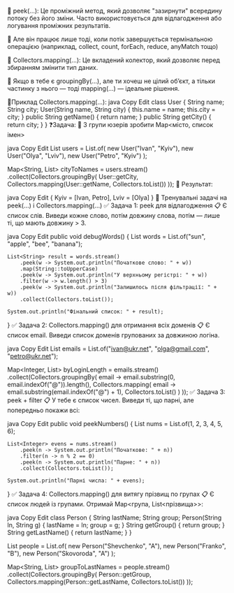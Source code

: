 🔎 peek(...):
Це проміжний метод, який дозволяє "зазирнути" всередину потоку без його зміни. Часто використовується для відлагодження або логування проміжних результатів.

🧠 Але він працює лише тоді, коли потік завершується термінальною операцією (наприклад, collect, count, forEach, reduce, anyMatch тощо)

🔎 Collectors.mapping(...):
Це вкладений колектор, який дозволяє перед збиранням змінити тип даних.

💬 Якщо в тебе є groupingBy(...), але ти хочеш не цілий об’єкт, а тільки частинку з нього — тоді mapping(...) — ідеальне рішення.

🔹Приклад Collectors.mapping(...):
java
Copy
Edit
class User {
String name;
String city;
User(String name, String city) {
this.name = name;
this.city = city;
}
public String getName() { return name; }
public String getCity() { return city; }
}
❓Задача:
🔸 З групи юзерів зробити Map<місто, список імен>

java
Copy
Edit
List<User> users = List.of(
new User("Ivan", "Kyiv"),
new User("Olya", "Lviv"),
new User("Petro", "Kyiv")
);

Map<String, List<String>> cityToNames = users.stream()
.collect(Collectors.groupingBy(
User::getCity,
Collectors.mapping(User::getName, Collectors.toList())
));
🎯 Результат:

java
Copy
Edit
{
Kyiv = [Ivan, Petro],
Lviv = [Olya]
}
🧪 Тренувальні задачі на peek(...) і Collectors.mapping(...)
✅ Задача 1: peek для відлагодження
📋 Є список слів. Виведи кожне слово, потім довжину слова, потім — лише ті, що мають довжину > 3.

java
Copy
Edit
public void debugWords() {
List<String> words = List.of("sun", "apple", "bee", "banana");

    List<String> result = words.stream()
        .peek(w -> System.out.println("Початкове слово: " + w))
        .map(String::toUpperCase)
        .peek(w -> System.out.println("У верхньому регістрі: " + w))
        .filter(w -> w.length() > 3)
        .peek(w -> System.out.println("Залишилось після фільтрації: " + w))
        .collect(Collectors.toList());

    System.out.println("Фінальний список: " + result);
}
✅ Задача 2: Collectors.mapping() для отримання всіх доменів
📋 Є список email. Виведи список доменів групованих за довжиною логіна.

java
Copy
Edit
List<String> emails = List.of("ivan@ukr.net", "olga@gmail.com", "petro@ukr.net");

Map<Integer, List<String>> byLoginLength = emails.stream()
.collect(Collectors.groupingBy(
email -> email.substring(0, email.indexOf("@")).length(),
Collectors.mapping(
email -> email.substring(email.indexOf("@") + 1),
Collectors.toList()
)
));
✅ Задача 3: peek + filter
📋 У тебе є список чисел. Виведи ті, що парні, але попередньо покажи всі:

java
Copy
Edit
public void peekNumbers() {
List<Integer> nums = List.of(1, 2, 3, 4, 5, 6);

    List<Integer> evens = nums.stream()
        .peek(n -> System.out.println("Початкове: " + n))
        .filter(n -> n % 2 == 0)
        .peek(n -> System.out.println("Парне: " + n))
        .collect(Collectors.toList());

    System.out.println("Парні числа: " + evens);
}
✅ Задача 4: Collectors.mapping() для витягу прізвищ по групах
📋 Є список людей із групами. Отримай Map<група, List<прізвища>>:

java
Copy
Edit
class Person {
String lastName;
String group;
Person(String ln, String g) {
lastName = ln;
group = g;
}
String getGroup() { return group; }
String getLastName() { return lastName; }
}

List<Person> people = List.of(
new Person("Shevchenko", "A"),
new Person("Franko", "B"),
new Person("Skovoroda", "A")
);

Map<String, List<String>> groupToLastNames = people.stream()
.collect(Collectors.groupingBy(
Person::getGroup,
Collectors.mapping(Person::getLastName, Collectors.toList())
));